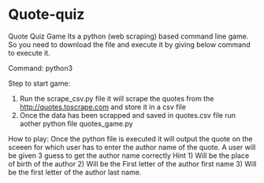 # Quote-quiz
Quote Quiz Game
Its a python (web scraping) based command line game. So you need to download the file and execute it by giving below command to execute it.

Command: python3 <filename>

Step to start game:
1) Run the scrape_csv.py file it will scrape the quotes from the http://quotes.toscrape.com and store it in a csv file 
2) Once the data has been scrapped and saved in quotes.csv file run aother python file quotes_game.py

How to play:
Once the python file is executed it will output the quote on the sceeen for which user has to enter the author name of the quote.
A user will be given 3 guess to get the author name correctly
Hint 1) Will be the place of birth of the author
     2) Will be the First letter of the author first name 
     3) Will be the first letter of the author last name.
